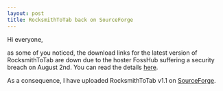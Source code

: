 ```yaml
---
layout: post
title: RocksmithToTab back on SourceForge
---
```


Hi everyone,

as some of you noticed, the download links for the latest version of RocksmithToTab are down due to the hoster FossHub suffering a security breach on August 2nd. You can read the details [here][reddit]. 

As a consequence, I have uploaded RocksmithToTab v1.1 on [SourceForge][dl].


[dl]: https://sourceforge.net/projects/rocksmithtotab/files/Releases/
[reddit]: https://www.reddit.com/r/sysadmin/comments/4vzovk/fosshub_statement_regarding_2nd_august_security/